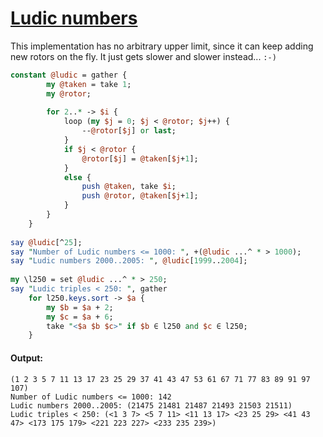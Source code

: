 [1]: http://rosettacode.org/wiki/Ludic_numbers

# [Ludic numbers][1]

This implementation has no arbitrary upper limit, since it can keep adding new rotors on the fly. It just gets slower and slower instead... `:-)`

```perl
constant @ludic = gather {
        my @taken = take 1;
        my @rotor;
 
        for 2..* -> $i {
            loop (my $j = 0; $j < @rotor; $j++) {
                --@rotor[$j] or last;
            }
            if $j < @rotor {
                @rotor[$j] = @taken[$j+1];
            }
            else {
                push @taken, take $i;
                push @rotor, @taken[$j+1];
            }
        }
    }
 
say @ludic[^25];
say "Number of Ludic numbers <= 1000: ", +(@ludic ...^ * > 1000);
say "Ludic numbers 2000..2005: ", @ludic[1999..2004];
 
my \l250 = set @ludic ...^ * > 250;
say "Ludic triples < 250: ", gather
    for l250.keys.sort -> $a {
        my $b = $a + 2;
        my $c = $a + 6;
        take "<$a $b $c>" if $b ∈ l250 and $c ∈ l250;
    }
```

#### Output:
```
(1 2 3 5 7 11 13 17 23 25 29 37 41 43 47 53 61 67 71 77 83 89 91 97 107)
Number of Ludic numbers <= 1000: 142
Ludic numbers 2000..2005: (21475 21481 21487 21493 21503 21511)
Ludic triples < 250: (<1 3 7> <5 7 11> <11 13 17> <23 25 29> <41 43 47> <173 175 179> <221 223 227> <233 235 239>)
```